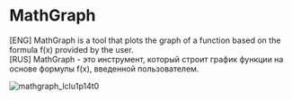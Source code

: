 # MathGraph
[ENG] MathGraph is a tool that plots the graph of a function based on the formula f(x) provided by the user.  
[RUS] MathGraph - это инструмент, который строит график функции на основе формулы f(x), введенной пользователем.


![mathgraph_lclu1p14t0](https://github.com/SL1dee36/MathGraph/assets/84046495/7b4e6d2e-2766-4bd9-aa0b-1d8e176bccac)
